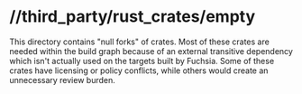 # //third_party/rust_crates/empty

This directory contains "null forks" of crates. Most of these crates are needed within the build
graph because of an external transitive dependency which isn't actually used on the targets built
by Fuchsia. Some of these crates have licensing or policy conflicts, while others would
create an unnecessary review burden.
